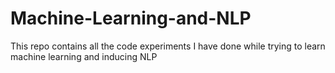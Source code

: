 # Machine-Learning-and-NLP
This repo contains all the code experiments I have done while trying to learn machine learning and inducing NLP
